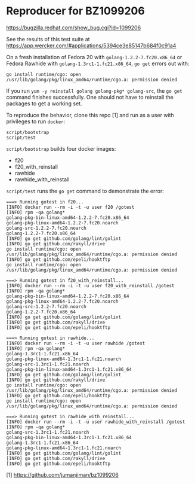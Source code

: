 # Reproducer for BZ1099206

https://bugzilla.redhat.com/show_bug.cgi?id=1099206

See the results of this test suite at
https://app.wercker.com/#applications/5394ce3e85147b684f0c91a4

On a fresh installation of Fedora 20 with `golang-1.2.2-7.fc20.x86_64`
or Fedora Rawhide with `golang-1.3rc1-1.fc21.x86_64`,
`go get` errors out with:

    go install runtime/cgo: open /usr/lib/golang/pkg/linux_amd64/runtime/cgo.a: permission denied

If you run `yum -y reinstall golang golang-pkg* golang-src`,
the `go get` command finishes successfully.
One should not have to reinstall the packages to get a working set.

To reproduce the behavior, clone this repo [1] and run
as a user with privileges to run `docker`:

    script/bootstrap
    script/test

`script/bootstrap` builds four docker images:

* f20
* f20_with_reinstall
* rawhide
* rawhide_with_reinstall

`script/test` runs the `go get` command to demonstrate the error:

```
===> Running gotest in f20...
[INFO] docker run --rm -i -t -u user f20 /gotest
[INFO] rpm -qa golang*
golang-pkg-bin-linux-amd64-1.2.2-7.fc20.x86_64
golang-pkg-linux-amd64-1.2.2-7.fc20.noarch
golang-src-1.2.2-7.fc20.noarch
golang-1.2.2-7.fc20.x86_64
[INFO] go get github.com/golang/lint/golint
[INFO] go get github.com/rakyll/drive
go install runtime/cgo: open /usr/lib/golang/pkg/linux_amd64/runtime/cgo.a: permission denied
[INFO] go get github.com/epeli/hooktftp
go install runtime/cgo: open /usr/lib/golang/pkg/linux_amd64/runtime/cgo.a: permission denied

===> Running gotest in f20_with_reinstall...
[INFO] docker run --rm -i -t -u user f20_with_reinstall /gotest
[INFO] rpm -qa golang*
golang-pkg-bin-linux-amd64-1.2.2-7.fc20.x86_64
golang-pkg-linux-amd64-1.2.2-7.fc20.noarch
golang-src-1.2.2-7.fc20.noarch
golang-1.2.2-7.fc20.x86_64
[INFO] go get github.com/golang/lint/golint
[INFO] go get github.com/rakyll/drive
[INFO] go get github.com/epeli/hooktftp

===> Running gotest in rawhide...
[INFO] docker run --rm -i -t -u user rawhide /gotest
[INFO] rpm -qa golang*
golang-1.3rc1-1.fc21.x86_64
golang-pkg-linux-amd64-1.3rc1-1.fc21.noarch
golang-src-1.3rc1-1.fc21.noarch
golang-pkg-bin-linux-amd64-1.3rc1-1.fc21.x86_64
[INFO] go get github.com/golang/lint/golint
[INFO] go get github.com/rakyll/drive
go install runtime/cgo: open /usr/lib/golang/pkg/linux_amd64/runtime/cgo.a: permission denied
[INFO] go get github.com/epeli/hooktftp
go install runtime/cgo: open /usr/lib/golang/pkg/linux_amd64/runtime/cgo.a: permission denied

===> Running gotest in rawhide_with_reinstall...
[INFO] docker run --rm -i -t -u user rawhide_with_reinstall /gotest
[INFO] rpm -qa golang*
golang-src-1.3rc1-1.fc21.noarch
golang-pkg-bin-linux-amd64-1.3rc1-1.fc21.x86_64
golang-1.3rc1-1.fc21.x86_64
golang-pkg-linux-amd64-1.3rc1-1.fc21.noarch
[INFO] go get github.com/golang/lint/golint
[INFO] go get github.com/rakyll/drive
[INFO] go get github.com/epeli/hooktftp
```

[1] https://github.com/jumanjiman/bz1099206
